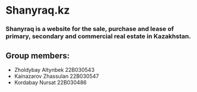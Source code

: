 # Shanyraq.kz
### Shanyraq is a website for the sale, purchase and lease of primary, secondary and commercial real estate in Kazakhstan.


## Group members:
* Zholdybay Altynbek 22B030543
* Kainazarov Zhassulan 22B030547
* Kordabay Nursat 22B030486
  
